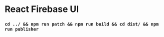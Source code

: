 # React Firebase UI

### `cd ../ && npm run patch && npm run build && cd dist/ && npm run publisher`